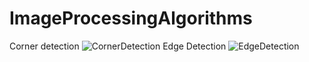 # ImageProcessingAlgorithms
Corner detection
![CornerDetection](https://github.com/ashish-sb/ImageProcessingAlgorithms/assets/15845358/48dcda09-6b17-4c68-86a8-c5930f7196c0)
Edge Detection
![EdgeDetection](https://github.com/ashish-sb/ImageProcessingAlgorithms/assets/15845358/6fe69b6e-c1e9-493d-a44f-44d0be345c8c)








